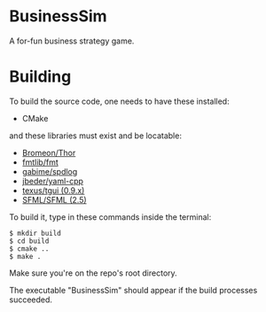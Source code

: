 # BusinessSim
A for-fun business strategy game.

# Building
To build the source code, one needs to have these installed:
 - CMake

and these libraries must exist and be locatable:
 - [Bromeon/Thor](https://github.com/Bromeon/Thor)
 - [fmtlib/fmt](https://github.com/fmtlib/fmt)
 - [gabime/spdlog](https://github.com/gabime/spdlog)
 - [jbeder/yaml-cpp](https://github.com/jbeder/yaml-cpp)
 - [texus/tgui (0.9.x)](https://github.com/texus/tgui)
 - [SFML/SFML (2.5)](https://github.com/SFML/SFML/)

To build it, type in these commands inside the terminal:
```
$ mkdir build
$ cd build
$ cmake ..
$ make .
```
Make sure you're on the repo's root directory.

The executable "BusinessSim" should appear if the build processes succeeded.
